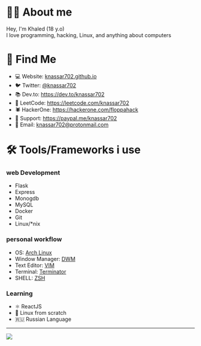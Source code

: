 #  👨‍💻 About me

Hey, I'm Khaled (18 y.o)<br>
I love programming, hacking, Linux, and anything about computers


# 🧐 Find Me
* 💻 Website: [knassar702.github.io](https://knassar702.github.io)
* 🐦 Twitter: [@knassar702](https://twitter.com/knassar702)
* 📚 Dev.to: https://dev.to/knassar702
* 🤔 LeetCode: https://leetcode.com/knassar702
* 🕷️ HackerOne: https://hackerone.com/floppahack
* 💸 Support: https://paypal.me/knassar702
* 📧 Email: knassar702@protonmail.com
# 🛠 Tools/Frameworks i use
### web Development
* Flask
* Express
* Monogdb
* MySQL
* Docker
* Git
* Linux/*nix

### personal workflow
* OS: [Arch Linux](https://archlinux.org)
* Window Manager: [DWM](https://github.com/knassar702/dwm)
* Text Editor: [VIM](https://gist.github.com/knassar702/93ddc4f18698cbdbc91d0f9ad16c32f2)
* Terminal: [Terminator](https://github.com/gnome-terminator/terminator)
* SHELL: [ZSH](https://ohmyz.sh/)
### Learning
* ⚛️ ReactJS
* 🐧 Linux from scratch
* 🇷🇺 Russian Language
---


<img src="https://media0.giphy.com/media/3oEduLRlHYWFNWNkTC/giphy.gif?cid=ecf05e47dbytu0j58ethz45cnd06r31yt95f1yycsw9wc0m7&rid=giphy.gif&ct=g"> 
